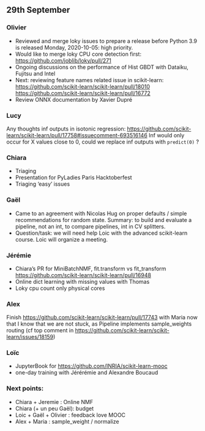 ## 29th September


### Olivier

- Reviewed and merge loky issues to prepare a release before Python 3.9 is released Monday, 2020-10-05: high priority.
- Would like to merge loky CPU core detection first: https://github.com/joblib/loky/pull/271
- Ongoing discussions on the performance of Hist GBDT with Dataiku, Fujitsu and Intel
- Next: reviewing feature names related issue in scikit-learn:
    https://github.com/scikit-learn/scikit-learn/pull/18010
    https://github.com/scikit-learn/scikit-learn/pull/16772
- Review ONNX documentation by Xavier Dupré

### Lucy
Any thoughts inf outputs in isotonic regression: https://github.com/scikit-learn/scikit-learn/pull/17758#issuecomment-693516146 
Inf would only occur for X values close to 0, could we replace inf outputs with `predict(0)` ?

### Chiara
- Triaging
- Presentation for PyLadies Paris Hacktoberfest
- Triaging ‘easy’ issues

### Gaël
- Came to an agreement with Nicolas Hug on proper defaults / simple recommendations for random state.
  Summary: to build and evaluate a pipeline, not an int, to compare pipelines, int in CV splitters.
- Question/task: we will need help Loic with the advanced scikit-learn course. Loic will organize a meeting.

### Jérémie
- Chiara’s PR for MiniBatchNMF, fit.transform vs fit_transform https://github.com/scikit-learn/scikit-learn/pull/16948
- Online dict learning with missing values with Thomas
- Loky cpu count only physical cores

### Alex
Finish https://github.com/scikit-learn/scikit-learn/pull/17743 with Maria now that I know that we are not stuck,
as Pipeline implements sample_weights routing (cf top comment in https://github.com/scikit-learn/scikit-learn/issues/18159)

### Loïc
- JupyterBook for https://github.com/INRIA/scikit-learn-mooc
- one-day training with Jérérémie and Alexandre Boucaud 

### Next points:

- Chiara + Jeremie : Online NMF
- Chiara (+ un peu Gaël): budget
- Loic + Gaël + Olivier : feedback love MOOC
- Alex + Maria : sample_weight / normalize

